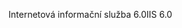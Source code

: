 <span data-ttu-id="53d93-101">Internetová informační služba 6.0</span><span class="sxs-lookup"><span data-stu-id="53d93-101">IIS 6.0</span></span>
